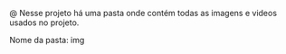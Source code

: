 @ Nesse projeto há uma pasta onde contém todas as imagens e videos usados no projeto.

Nome da pasta: img
